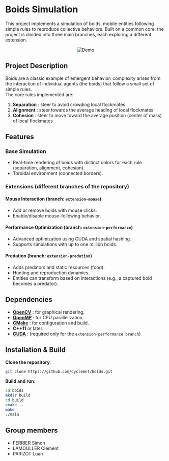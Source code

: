 # Boids Simulation  

This project implements a simulation of boids, mobile entities following simple rules to reproduce collective behaviors. Built on a common core, the project is divided into three main branches, each exploring a different extension.  

<p align="center">
  <img src="demo.gif" alt="Demo"/>
</p>


## Project Description  
Boids are a classic example of emergent behavior: complexity arises from the interaction of individual agents (the boids) that follow a small set of simple rules.  
The core rules implemented are:  
1. **Separation** : steer to avoid crowding local flockmates  
2. **Alignment** : steer towards the average heading of local flockmates  
3. **Cohesion** : steer to move toward the average position (center of mass) of local flockmates  

## Features  
### Base Simulation  
- Real-time rendering of boids with distinct colors for each rule (separation, alignment, cohesion).  
- Toroidal environment (connected borders).  

### Extensions (different branches of the repository)  
#### Mouse Interaction (branch: `extension-mouse`)  
- Add or remove boids with mouse clicks.  
- Enable/disable mouse-following behavior.  

#### Performance Optimization (branch: `extension-performance`)  
- Advanced optimization using CUDA and spatial hashing.
- Supports simulations with up to one million boids.  

#### Predation (branch: `extension-predation`)  
- Adds predators and static resources (food).  
- Hunting and reproduction dynamics.  
- Entities can transform based on interactions (e.g., a captured boid becomes a predator).  

## Dependencies
- **[OpenCV](https://opencv.org/)** : for graphical rendering.
- **[OpenMP](https://www.openmp.org/)** : for CPU parallelization.
- **[CMake](https://cmake.org/)** : for configuration and build.
- **C++11** or later.
- **[CUDA](https://developer.nvidia.com/cuda-toolkit)** : (required only for the `extension-performance branch`)

## Installation & Build
**Clone the repository**:
   ```bash
   git clone https://github.com/Cyclemnt/boids.git
  ```
**Build and run**:
   ```bash
   cd boids
   mkdir build
   cd build
   cmake ..
   make
   ./main
  ```

## Group members
- FERRIER Simon
- LAMOULLER Clément
- PARIZOT Luan
